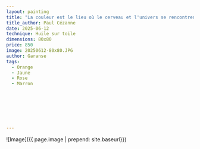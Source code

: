 ```yaml
---
layout: painting
title: "La couleur est le lieu où le cerveau et l'univers se rencontrent."        
title_author: Paul Cézanne      
date: 2025-06-12
technique: Huile sur toile
dimensions: 80x80
price: 850
image: 20250612-80x80.JPG
author: Garanse
tags:
  - Orange
  - Jaune
  - Rose
  - Marron
  
  
 
 
  
  
  
---
```

![Image]({{ page.image | prepend: site.baseurl}})

